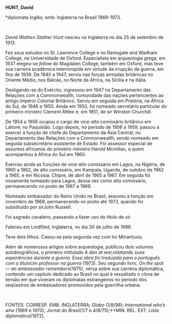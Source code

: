 **HUNT, David**

\*diplomata inglês; emb. Inglaterra no Brasil 1969-1973.

 

*David Wathen Stather Hunt* nasceu na Inglaterra no dia 25 de setembro
de 1913.

Fez seus estudos no St. Lawrence College e no Ramsgate and Wadham
College, na Universidade de Oxford. Especialista em arqueologia grega,
em 1937 elegeu-se *fellow* do Magdalen College, também em Oxford, mas
teve sua carreira acadêmica interrompida em virtude da irrupção da
guerra, em fins de 1939. De 1940 a 1947, serviu nas forças armadas
britânicas no Oriente Médio, nos Bálcãs, no Norte da África, na Sicília
e na Itália.

Desligando-se do Exército, ingressou em 1947 no Departamento das
Relações com a Commonwealth, comunidade das nações pertencentes ao
antigo Império Colonial Britânico. Serviu em seguida em Pretória, na
África do Sul, de 1948 a 1950. Ainda em 1950, foi nomeado secretário
particular do primeiro-ministro Clement Attlee e, em 1951, de *sir*
Winston Churchill.

De 1954 a 1956 ocupou o cargo de vice-alto comissário britânico em
Lahore, no Paquistão. Logo depois, no período de 1956 a 1959, passou a
exercer a função de chefe do Departamento da Ásia Central, no
Departamento das Relações com a Commonwealth, sendo nomeado em seguida
subsecretário assistente de Estado. Foi assessor especial de assuntos
africanos do primeiro-ministro Harold Mcmillan, a quem acompanhou à
África do Sul em 1960.

Exerceu ainda as funções de vice-alto comissário em Lagos, na Nigéria,
de 1960 a 1962, de alto comissário, em Kampala, Uganda, de outubro de
1962 a 1965, e em Nicósia, Chipre, de abril de 1965 a 1967. Em seguida
foi novamente nomeado para Lagos, dessa vez como alto comissário,
permanecendo no posto de 1967 a 1969.

Nomeado embaixador do Reino Unido no Brasil, assumiu a função em
novembro de 1969, permanecendo no posto até 1973, quando foi substituído
por *sir*John Russell.

Foi sagrado cavaleiro, passando a fazer uso do título de *sir.*

Faleceu em Lindfiled, Inglaterra, no dia 30 de julho de 1998.

Teve dois filhos. Casou-se pela segunda vez com Iro Miriantusis.

Além de numerosos artigos sobre arqueologia, publicou dois volumes
autobiográficos, o primeiro intitulado *A don at war,*relatando suas
experiências durante a guerra. Essa obra foi traduzida para o português
com o título*Um professor na guerra* (1973). Seu segundo livro, *On the
spot — an ambassador remembers*(1975), versa sobre sua carreira
diplomática, contendo um capítulo dedicado ao Brasil no qual é
ressaltado o clima de tensão em que viveram os diplomatas estrangeiros
no período dos seqüestros de embaixadores promovidos pela guerrilha
urbana.

 

FONTES: CORRESP. EMB. INGLATERRA; *Globo* (1/8/98); *International who’s
who* (1969 e 1970); *Jornal do* *Brasil*(1/7 e 4/8/75);**MIN. REL. EXT.
*Lista diplomática*(1972).

 

 
